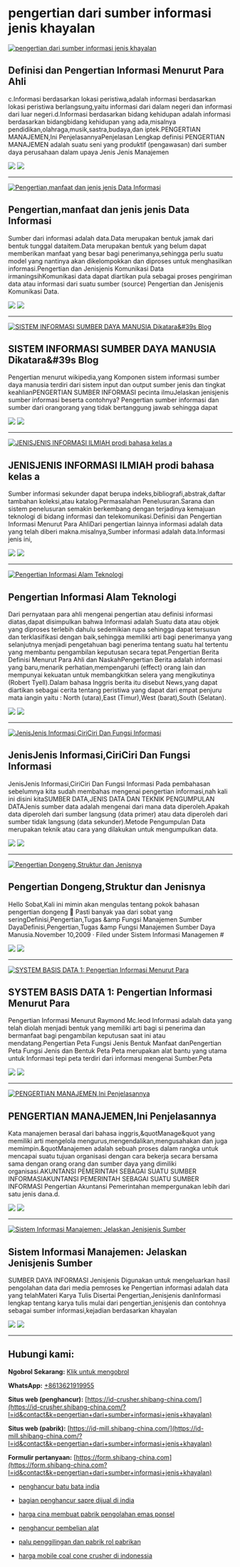 # pengertian dari sumber informasi jenis khayalan

<a href="https://swt.shibang-china.com/?l=id&img&k=pengertian+dari+sumber+informasi+jenis+khayalan" target="_blank">![pengertian dari sumber informasi jenis khayalan](http://static.shibang-china.com/all-800x300/491.jpg)</a>

## Definisi dan Pengertian Informasi Menurut Para Ahli
c.Informasi berdasarkan lokasi peristiwa,adalah informasi berdasarkan lokasi peristiwa berlangsung,yaitu informasi dari dalam negeri dan informasi dari luar negeri.d.Informasi berdasarkan bidang kehidupan adalah informasi berdasarkan bidangbidang kehidupan yang ada,misalnya pendidikan,olahraga,musik,sastra,budaya,dan iptek.PENGERTIAN MANAJEMEN,Ini PenjelasannyaPenjelasan Lengkap definisi PENGERTIAN MANAJEMEN adalah suatu seni yang produktif (pengawasan) dari sumber daya perusahaan dalam upaya Jenis Jenis Manajemen


<a href="https://whatsapp.shibangsoft.com/WhatsApp.php" target="_blank" title="WhatsApp">![](http://static.shibang-china.com/icon/whatsapp.png)</a> <a href="https://swt.shibang-china.com/?l=id&icon&k=pengertian+dari+sumber+informasi+jenis+khayalan" target="_blank">![](http://static.shibang-china.com/icon/chat-id.png)</a>

---

<a href="https://swt.shibang-china.com/?l=id&img&k=pengertian+dari+sumber+informasi+jenis+khayalan" target="_blank">![Pengertian,manfaat dan jenis jenis Data Informasi](http://static.shibang-china.com/all-800x300/130.jpg)</a>

## Pengertian,manfaat dan jenis jenis Data Informasi
Sumber dari informasi adalah data.Data merupakan bentuk jamak dari bentuk tunggal dataitem.Data merupakan bentuk yang belum dapat memberikan manfaat yang besar bagi penerimanya,sehingga perlu suatu model yang nantinya akan dikelompokkan dan diproses untuk menghasilkan informasi.Pengertian dan Jenisjenis Komunikasi Data irmaningsihKomunikasi data dapat diartikan pula sebagai proses pengiriman data atau informasi dari suatu sumber (source) Pengertian dan Jenisjenis Komunikasi Data.


<a href="https://whatsapp.shibangsoft.com/WhatsApp.php" target="_blank" title="WhatsApp">![](http://static.shibang-china.com/icon/whatsapp.png)</a> <a href="https://swt.shibang-china.com/?l=id&icon&k=pengertian+dari+sumber+informasi+jenis+khayalan" target="_blank">![](http://static.shibang-china.com/icon/chat-id.png)</a>

---

<a href="https://swt.shibang-china.com/?l=id&img&k=pengertian+dari+sumber+informasi+jenis+khayalan" target="_blank">![SISTEM INFORMASI SUMBER DAYA MANUSIA Dikatara&#39s Blog](http://static.shibang-china.com/all-800x300/404.jpg)</a>

## SISTEM INFORMASI SUMBER DAYA MANUSIA Dikatara&#39s Blog
Pengertian menurut wikipedia,yang Komponen sistem informasi sumber daya manusia terdiri dari sistem input dan output sumber jenis dan tingkat keahlianPENGERTIAN SUMBER INFORMASI pecinta ilmuJelaskan jenisjenis sumber informasi beserta contohnya? Pengertian sumber informasi dan sumber dari orangorang yang tidak bertanggung jawab sehingga dapat


<a href="https://whatsapp.shibangsoft.com/WhatsApp.php" target="_blank" title="WhatsApp">![](http://static.shibang-china.com/icon/whatsapp.png)</a> <a href="https://swt.shibang-china.com/?l=id&icon&k=pengertian+dari+sumber+informasi+jenis+khayalan" target="_blank">![](http://static.shibang-china.com/icon/chat-id.png)</a>

---

<a href="https://swt.shibang-china.com/?l=id&img&k=pengertian+dari+sumber+informasi+jenis+khayalan" target="_blank">![JENISJENIS INFORMASI ILMIAH prodi bahasa kelas a](http://static.shibang-china.com/all-800x300/1158.jpg)</a>

## JENISJENIS INFORMASI ILMIAH prodi bahasa kelas a
Sumber informasi sekunder dapat berupa indeks,bibliografi,abstrak,daftar tambahan koleksi,atau katalog.Permasalahan Penelusuran.Sarana dan sistem penelusuran semakin berkembang dengan terjadinya kemajuan teknologi di bidang informasi dan telekomunikasi.Definisi dan Pengertian Informasi Menurut Para AhliDari pengertian lainnya informasi adalah data yang telah diberi makna.misalnya,Sumber informasi adalah data.Informasi jenis ini,


<a href="https://whatsapp.shibangsoft.com/WhatsApp.php" target="_blank" title="WhatsApp">![](http://static.shibang-china.com/icon/whatsapp.png)</a> <a href="https://swt.shibang-china.com/?l=id&icon&k=pengertian+dari+sumber+informasi+jenis+khayalan" target="_blank">![](http://static.shibang-china.com/icon/chat-id.png)</a>

---

<a href="https://swt.shibang-china.com/?l=id&img&k=pengertian+dari+sumber+informasi+jenis+khayalan" target="_blank">![Pengertian Informasi Alam Teknologi](http://static.shibang-china.com/all-800x300/1432.jpg)</a>

## Pengertian Informasi Alam Teknologi
Dari pernyataan para ahli mengenai pengertian atau definisi informasi diatas,dapat disimpulkan bahwa Informasi adalah Suatu data atau objek yang diproses terlebih dahulu sedemikian rupa sehingga dapat tersusun dan terklasifikasi dengan baik,sehingga memiliki arti bagi penerimanya yang selanjutnya menjadi pengetahuan bagi penerima tentang suatu hal tertentu yang membantu pengambilan keputusan secara tepat.Pengertian Berita Definisi Menurut Para Ahli dan NaskahPengertian Berita adalah informasi yang baru,menarik perhatian,mempengaruhi (effect) orang lain dan mempunyai kekuatan untuk membangkitkan selera yang mengikutinya (Robert Tyell).Dalam bahasa Inggris berita itu disebut News,yang dapat diartikan sebagai cerita tentang peristiwa yang dapat dari empat penjuru mata iangin yaitu : North (utara),East (Timur),West (barat),South (Selatan).


<a href="https://whatsapp.shibangsoft.com/WhatsApp.php" target="_blank" title="WhatsApp">![](http://static.shibang-china.com/icon/whatsapp.png)</a> <a href="https://swt.shibang-china.com/?l=id&icon&k=pengertian+dari+sumber+informasi+jenis+khayalan" target="_blank">![](http://static.shibang-china.com/icon/chat-id.png)</a>

---

<a href="https://swt.shibang-china.com/?l=id&img&k=pengertian+dari+sumber+informasi+jenis+khayalan" target="_blank">![JenisJenis Informasi,CiriCiri Dan Fungsi Informasi](http://static.shibang-china.com/all-800x300/857.jpg)</a>

## JenisJenis Informasi,CiriCiri Dan Fungsi Informasi
JenisJenis Informasi,CiriCiri Dan Fungsi Informasi Pada pembahasan sebelumnya kita sudah membahas mengenai pengertian informasi,nah kali ini disini kitaSUMBER DATA,JENIS DATA DAN TEKNIK PENGUMPULAN DATAJenis sumber data adalah mengenai dari mana data diperoleh.Apakah data diperoleh dari sumber langsung (data primer) atau data diperoleh dari sumber tidak langsung (data sekunder).Metode Pengumpulan Data merupakan teknik atau cara yang dilakukan untuk mengumpulkan data.


<a href="https://whatsapp.shibangsoft.com/WhatsApp.php" target="_blank" title="WhatsApp">![](http://static.shibang-china.com/icon/whatsapp.png)</a> <a href="https://swt.shibang-china.com/?l=id&icon&k=pengertian+dari+sumber+informasi+jenis+khayalan" target="_blank">![](http://static.shibang-china.com/icon/chat-id.png)</a>

---

<a href="https://swt.shibang-china.com/?l=id&img&k=pengertian+dari+sumber+informasi+jenis+khayalan" target="_blank">![Pengertian Dongeng,Struktur dan Jenisnya](http://static.shibang-china.com/all-800x300/559.jpg)</a>

## Pengertian Dongeng,Struktur dan Jenisnya
Hello Sobat,Kali ini mimin akan mengulas tentang pokok bahasan pengertian dongeng 🙂 Pasti banyak yaa dari sobat yang seringDefinisi,Pengertian,Tugas &amp Fungsi Manajemen Sumber DayaDefinisi,Pengertian,Tugas &amp Fungsi Manajemen Sumber Daya Manusia.November 10,2009 · Filed under Sistem Informasi Managemen #


<a href="https://whatsapp.shibangsoft.com/WhatsApp.php" target="_blank" title="WhatsApp">![](http://static.shibang-china.com/icon/whatsapp.png)</a> <a href="https://swt.shibang-china.com/?l=id&icon&k=pengertian+dari+sumber+informasi+jenis+khayalan" target="_blank">![](http://static.shibang-china.com/icon/chat-id.png)</a>

---

<a href="https://swt.shibang-china.com/?l=id&img&k=pengertian+dari+sumber+informasi+jenis+khayalan" target="_blank">![SYSTEM BASIS DATA 1: Pengertian Informasi Menurut Para](http://static.shibang-china.com/all-800x300/412.jpg)</a>

## SYSTEM BASIS DATA 1: Pengertian Informasi Menurut Para
Pengertian Informasi Menurut Raymond Mc.leod Informasi adalah data yang telah diolah menjadi bentuk yang memiliki arti bagi si penerima dan bermanfaat bagi pengambilan keputusan saat ini atau mendatang.Pengertian Peta Fungsi Jenis Bentuk Manfaat danPengertian Peta Fungsi Jenis dan Bentuk Peta Peta merupakan alat bantu yang utama untuk Informasi tepi peta terdiri dari informasi mengenai Sumber.Peta


<a href="https://whatsapp.shibangsoft.com/WhatsApp.php" target="_blank" title="WhatsApp">![](http://static.shibang-china.com/icon/whatsapp.png)</a> <a href="https://swt.shibang-china.com/?l=id&icon&k=pengertian+dari+sumber+informasi+jenis+khayalan" target="_blank">![](http://static.shibang-china.com/icon/chat-id.png)</a>

---

<a href="https://swt.shibang-china.com/?l=id&img&k=pengertian+dari+sumber+informasi+jenis+khayalan" target="_blank">![PENGERTIAN MANAJEMEN,Ini Penjelasannya](http://static.shibang-china.com/all-800x300/435.jpg)</a>

## PENGERTIAN MANAJEMEN,Ini Penjelasannya
Kata manajemen berasal dari bahasa inggris,&quotManage&quot yang memiliki arti mengelola mengurus,mengendalikan,mengusahakan dan juga memimpin.&quotManajemen adalah sebuah proses dalam rangka untuk mencapai suatu tujuan organisasi dengan cara bekerja secara bersama sama dengan orang orang dan sumber daya yang dimiliki organisasi.AKUNTANSI PEMERINTAH SEBAGAI SUATU SUMBER INFORMASIAKUNTANSI PEMERINTAH SEBAGAI SUATU SUMBER INFORMASI Pengertian Akuntansi Pemerintahan mempergunakan lebih dari satu jenis dana.d.


<a href="https://whatsapp.shibangsoft.com/WhatsApp.php" target="_blank" title="WhatsApp">![](http://static.shibang-china.com/icon/whatsapp.png)</a> <a href="https://swt.shibang-china.com/?l=id&icon&k=pengertian+dari+sumber+informasi+jenis+khayalan" target="_blank">![](http://static.shibang-china.com/icon/chat-id.png)</a>

---

<a href="https://swt.shibang-china.com/?l=id&img&k=pengertian+dari+sumber+informasi+jenis+khayalan" target="_blank">![Sistem Informasi Manajemen: Jelaskan Jenisjenis Sumber](http://static.shibang-china.com/all-800x300/158.jpg)</a>

## Sistem Informasi Manajemen: Jelaskan Jenisjenis Sumber
SUMBER DAYA INFORMASI Jenisjenis Digunakan untuk mengeluarkan hasil pengolahan data dari media pemroses ke Pengertian informasi adalah data yang telahMateri Karya Tulis Disertai Pengertian,Jenisjenis danInformasi lengkap tentang karya tulis mulai dari pengertian,jenisjenis dan contohnya sebagai sumber informasi,kejadian berdasarkan khayalan


<a href="https://whatsapp.shibangsoft.com/WhatsApp.php" target="_blank" title="WhatsApp">![](http://static.shibang-china.com/icon/whatsapp.png)</a> <a href="https://swt.shibang-china.com/?l=id&icon&k=pengertian+dari+sumber+informasi+jenis+khayalan" target="_blank">![](http://static.shibang-china.com/icon/chat-id.png)</a>

---
## Hubungi kami:

**Ngobrol Sekarang:** [Klik untuk mengobrol](https://swt.shibang-china.com?l=id&contact&k=pengertian+dari+sumber+informasi+jenis+khayalan)

**WhatsApp:**  [+8613621919955](https://whatsapp.shibangsoft.com/WhatsApp.php)

**Situs web (penghancur):** [https://id-crusher.shibang-china.com/](https://id-crusher.shibang-china.com/?l=id&contact&k=pengertian+dari+sumber+informasi+jenis+khayalan)

**Situs web (pabrik):** [https://id-mill.shibang-china.com/](https://id-mill.shibang-china.com/?l=id&contact&k=pengertian+dari+sumber+informasi+jenis+khayalan)

**Formulir pertanyaan:** [https://form.shibang-china.com](https://form.shibang-china.com?l=id&contact&k=pengertian+dari+sumber+informasi+jenis+khayalan)

* [penghancur batu bata india](../50/penghancur%20batu%20bata%20india.md)

* [bagian penghancur sapre dijual di india](../45/bagian%20penghancur%20sapre%20dijual%20di%20india.md)

* [harga cina membuat pabrik pengolahan emas ponsel](../41/harga%20cina%20membuat%20pabrik%20pengolahan%20emas%20ponsel.md)

* [penghancur pembelian alat](../45/penghancur%20pembelian%20alat.md)

* [palu penggilingan dan pabrik rol pabrikan](../50/palu%20penggilingan%20dan%20pabrik%20rol%20pabrikan.md)

* [harga mobile coal cone crusher di indonessia](../49/harga%20mobile%20coal%20cone%20crusher%20di%20indonessia.md)